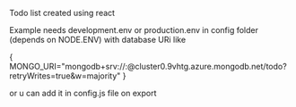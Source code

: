 Todo list created using react

Example needs development.env or production.env in config folder (depends on NODE.ENV) with database URi like

{ MONGO_URI="mongodb+srv://<name>:<pass>@cluster0.9vhtg.azure.mongodb.net/todo?retryWrites=true&w=majority" }

or u can add it in config.js file on export
